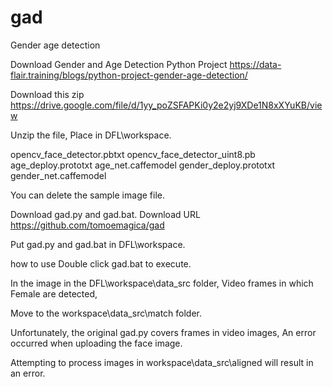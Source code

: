 # gad
 Gender age detection
 
 Download
 Gender and Age Detection Python Project
 https://data-flair.training/blogs/python-project-gender-age-detection/
 
 Download this zip
 https://drive.google.com/file/d/1yy_poZSFAPKi0y2e2yj9XDe1N8xXYuKB/view
 
Unzip the file,
Place in DFL\workspace.

opencv_face_detector.pbtxt
opencv_face_detector_uint8.pb
age_deploy.prototxt
age_net.caffemodel
gender_deploy.prototxt
gender_net.caffemodel

You can delete the sample image file.


Download gad.py and gad.bat.
Download URL
https://github.com/tomoemagica/gad

Put gad.py and gad.bat in DFL\workspace.

how to use
Double click gad.bat to execute.

In the image in the DFL\workspace\data_src folder,
Video frames in which Female are detected,

Move to the workspace\data_src\match folder.

Unfortunately, the original gad.py covers frames in video images,
An error occurred when uploading the face image.

Attempting to process images in workspace\data_src\aligned will result in an error.
